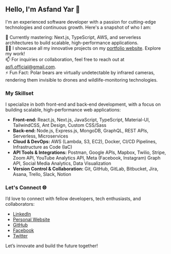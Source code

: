 ## Hello, I'm Asfand Yar 👋

I'm an experienced software developer with a passion for cutting-edge technologies and continuous growth. Here's a snapshot of who I am:

🌱 Currently mastering: Next.js, TypeScript, AWS, and serverless architectures to build scalable, high-performance applications.  
👨‍💻 I showcase all my innovative projects on my [portfolio website](https://asfandyaar2.netlify.app/). Explore my work!  
📫 For inquiries or collaboration, feel free to reach out at asfi.official@gmail.com.  
⚡ Fun Fact: Polar bears are virtually undetectable by infrared cameras, rendering them invisible to drones and wildlife-monitoring technologies.

### My Skillset

I specialize in both front-end and back-end development, with a focus on building scalable, high-performance web applications:

- **Front-end:** React.js, Next.js, JavaScript, TypeScript, Material-UI, TailwindCSS, Ant Design, Custom CSS/Sass  
- **Back-end:** Node.js, Express.js, MongoDB, GraphQL, REST APIs, Serverless, Microservices  
- **Cloud & DevOps:** AWS (Lambda, S3, EC2), Docker, CI/CD Pipelines, Infrastructure as Code (IaC)  
- **API Tools & Integrations:** Postman, Google APIs, Mapbox, Twilio, Stripe, Zoom API, YouTube Analytics API, Meta (Facebook, Instagram) Graph API, Social Media Analytics, Data Visualization  
- **Version Control & Collaboration:** Git, GitHub, GitLab, Bitbucket, Jira, Asana, Trello, Slack, Notion

### Let's Connect 🌐

I’d love to connect with fellow developers, tech enthusiasts, and collaborators:

- [LinkedIn](https://www.linkedin.com/in/asfandyar2/)  
- [Personal Website](https://asfandyaar2.netlify.app/)  
- [GitHub](https://github.com/Asfandyaar2)  
- [Facebook](https://www.facebook.com/aliasfandali?mibextid=ZbWKwL)  
- [Twitter](https://twitter.com/Asfandy57235023?t=2Q0I_UApDToLGvathcDvbQ&s=09)

Let’s innovate and build the future together!
